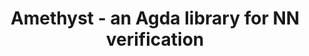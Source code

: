 ---
img: "../assets/img/GitHub-Mark.png"
github_url: "https://github.com/wenkokke/amethyst/"
title: "Amethyst - an Agda library for NN verification"
description: "Currently a work in progress, Amethyst is an Agda library for neural network verification. Using Agda's expressive dependent type system, Amethyst is capable of specifying the desired properties of the neural network as a type. If your neural network doesn't have the right input/output behaviour, it won't even type-check!"
---